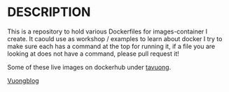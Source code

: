 DESCRIPTION
===========

This is a repository to hold various Dockerfiles for images-container I create.
It caould use as workshop / examples to learn about docker 
I try to make sure each has a command at the top for running it,
if a file you are looking at does not have a command, please
pull request it!

Some of these live images on dockerhub under [tavuong](https://hub.docker.com/u/tavuong/).

[Vuongblog](https://vuongblog.wordpess.com)

